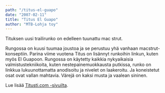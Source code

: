 ```yaml
---
path: "/titus-el-guapo"
date: "2007-02-11"
title: "Titus El Guapo"
author: "MTB-Lohja toy"
---
```

Tituksen uusi trailirunko on edelleen tuunattu mac strut.

Rungossa on kuusi tuumaa joustoa ja se perustuu yhä vanhaan macstrut-konseptiin. Parina viime vuotena Titus on lisännyt runkoihin linkun, kuten myös El Guapoon. Rungossa on käytetty kaikkia nykyaikaisia valmistustekniikoita, kuten nestepainemuokkausta putkissa, runko on linkkua lukuunottamatta anodisoitu ja nivelet on laakeroitu. Ja koneistetut osat ovat vallan mahtavia. Värejä on kaksi musta ja vaalean sininen.

Lue lisää [Titusti.com -sivuilta](http://www.titusti.com/bikes/elguapo.html).